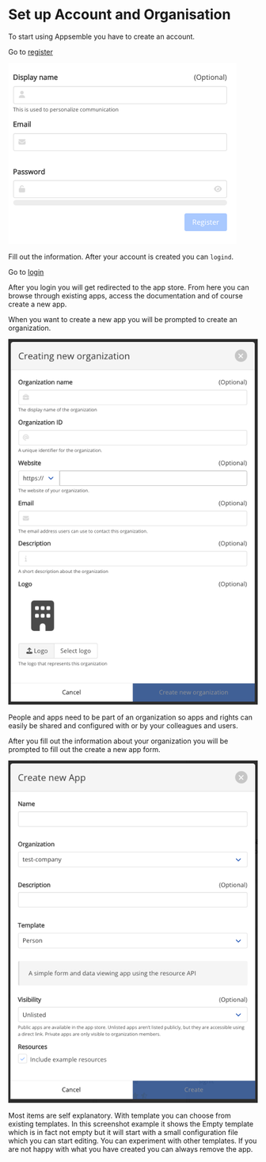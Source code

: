 # Set up Account and Organisation

To start using Appsemble you have to create an account.

Go to [register](https://appsemble.app/nl/register)

![Appsemble Account Registration](../../config/assets/tutorial_assets/EN/Register_account.png 'Appsemble Account Registration')

Fill out the information. After your account is created you can `logind`.

Go to [login](https://appsemble.app/nl/login)

After you login you will get redirected to the app store. From here you can browse through existing
apps, access the documentation and of course create a new app.

When you want to create a new app you will be prompted to create an organization.

![Create Organization](../../config/assets/tutorial_assets/EN/Create_Organization.png 'Create Organization')

People and apps need to be part of an organization so apps and rights can easily be shared and
configured with or by your colleagues and users.

After you fill out the information about your organization you will be prompted to fill out the
create a new app form.

![Create app](../../config/assets/tutorial_assets/EN/Create_new_app.png 'Create app')

Most items are self explanatory. With template you can choose from existing templates. In this
screenshot example it shows the Empty template which is in fact not empty but it will start with a
small configuration file which you can start editing. You can experiment with other templates. If
you are not happy with what you have created you can always remove the app.
